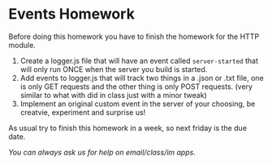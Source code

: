 # Events Homework

Before doing this homework you have to finish the homework for the HTTP module. 

1. Create a logger.js file that will have an event called `server-started` that will only run ONCE when the server you build is started.
2. Add events to logger.js that will track two things in a .json or .txt file, one is only GET requests and the other thing is only POST requests. (very similar to what with did in class just with a minor tweak)
3. Implement an original custom event in the server of your choosing, be creatvie, experiment and surprise us!

As usual try to finish this homework in a week, so next friday is the due date.

*You can always ask us for help on email/class/im apps.*